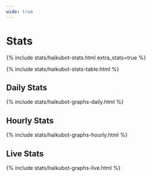 ```yaml
---
wide: true
---
```


# Stats

{% include stats/haikubot-stats.html extra_stats=true %}

{% include stats/haikubot-stats-table.html %}

## Daily Stats

{% include stats/haikubot-graphs-daily.html %}

## Hourly Stats

{% include stats/haikubot-graphs-hourly.html %}

## Live Stats

{% include stats/haikubot-graphs-live.html %}
